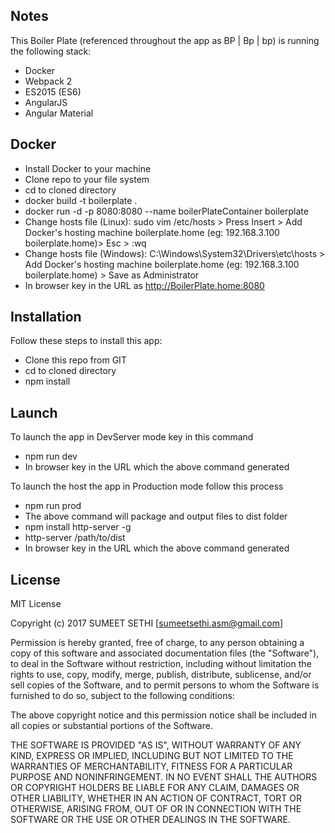 ## Notes

This Boiler Plate (referenced throughout the app as BP | Bp | bp) is running the following stack:
-	Docker
-   Webpack 2 
-   ES2015 (ES6)
-   AngularJS  
-   Angular Material

## Docker

-	Install Docker to your machine
-   Clone repo to your file system
-   cd to cloned directory
-   docker build -t boilerplate .
-   docker run -d -p 8080:8080 --name boilerPlateContainer boilerplate
-   Change hosts file (Linux): sudo vim /etc/hosts > Press Insert > Add Docker's hosting machine <IP Address> boilerplate.home (eg: 192.168.3.100 boilerplate.home)> Esc > :wq
-   Change hosts file (Windows): C:\Windows\System32\Drivers\etc\hosts > Add Docker's hosting machine <IP Address> boilerplate.home (eg: 192.168.3.100 boilerplate.home) > Save as Administrator
-   In browser key in the URL as http://BoilerPlate.home:8080


## Installation

Follow these steps to install this app:
-   Clone this repo from GIT
-   cd to cloned directory
-   npm install


## Launch

To launch the app in DevServer mode key in this command 
-	npm run dev
-	In browser key in the URL which the above command generated

To launch the host the app in Production mode follow this process
-   npm run prod 
-   The above command will package and output files to dist folder
-	npm install http-server -g
-	http-server /path/to/dist
-	In browser key in the URL which the above command generated


## License

MIT License

Copyright (c) 2017 SUMEET SETHI [<sumeetsethi.asm@gmail.com>]

Permission is hereby granted, free of charge, to any person obtaining a copy
of this software and associated documentation files (the "Software"), to deal
in the Software without restriction, including without limitation the rights
to use, copy, modify, merge, publish, distribute, sublicense, and/or sell
copies of the Software, and to permit persons to whom the Software is
furnished to do so, subject to the following conditions:

The above copyright notice and this permission notice shall be included in all
copies or substantial portions of the Software.

THE SOFTWARE IS PROVIDED "AS IS", WITHOUT WARRANTY OF ANY KIND, EXPRESS OR
IMPLIED, INCLUDING BUT NOT LIMITED TO THE WARRANTIES OF MERCHANTABILITY,
FITNESS FOR A PARTICULAR PURPOSE AND NONINFRINGEMENT. IN NO EVENT SHALL THE
AUTHORS OR COPYRIGHT HOLDERS BE LIABLE FOR ANY CLAIM, DAMAGES OR OTHER
LIABILITY, WHETHER IN AN ACTION OF CONTRACT, TORT OR OTHERWISE, ARISING FROM,
OUT OF OR IN CONNECTION WITH THE SOFTWARE OR THE USE OR OTHER DEALINGS IN THE
SOFTWARE.